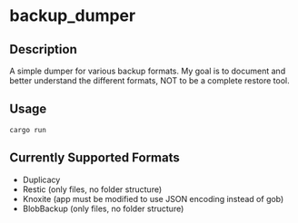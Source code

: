 # backup_dumper

## Description

A simple dumper for various backup formats. My goal is to document and better understand the different formats, NOT to be a complete restore tool.

## Usage

```
cargo run
```

## Currently Supported Formats
- Duplicacy
- Restic (only files, no folder structure)
- Knoxite (app must be modified to use JSON encoding instead of gob)
- BlobBackup (only files, no folder structure)